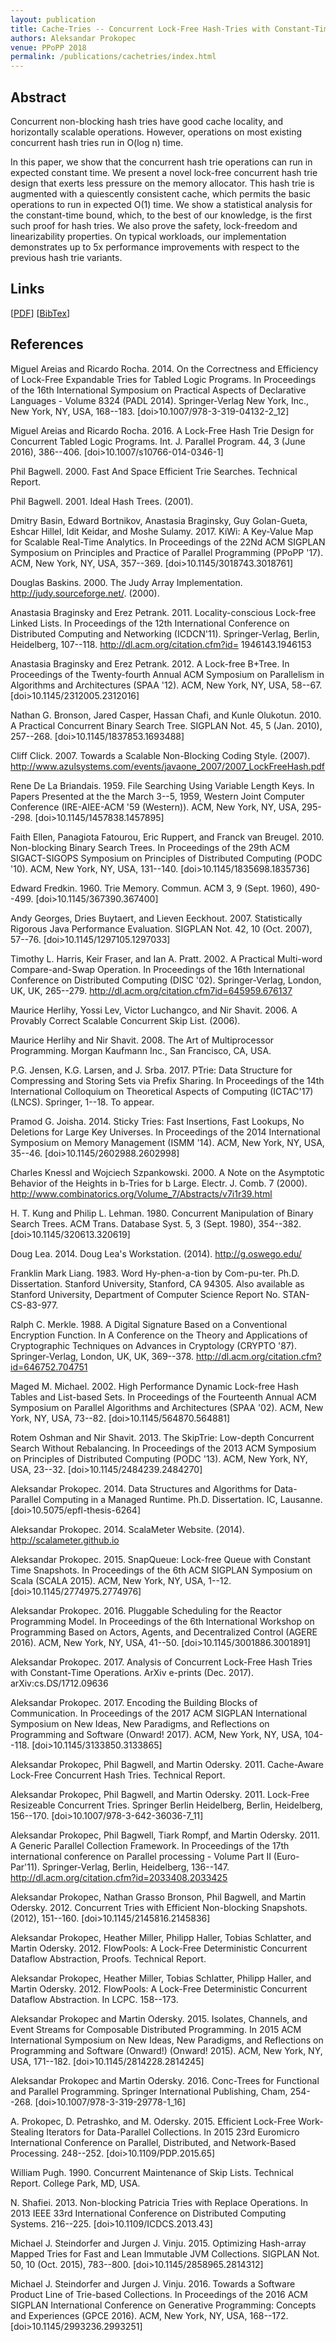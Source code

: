 ```yaml
---
layout: publication
title: Cache-Tries -- Concurrent Lock-Free Hash-Tries with Constant-Time Operations
authors: Aleksandar Prokopec
venue: PPoPP 2018
permalink: /publications/cachetries/index.html
---
```



## Abstract

Concurrent non-blocking hash tries
have good cache locality,
and horizontally scalable operations.
However, operations on most existing
concurrent hash tries run in O(log n) time.

In this paper,
we show that the concurrent hash trie operations
can run in expected constant time.
We present a novel lock-free concurrent hash trie design
that exerts less pressure on the memory allocator.
This hash trie is augmented with a quiescently consistent cache,
which permits the basic operations to run in expected O(1) time.
We show a statistical analysis for the constant-time bound,
which, to the best of our knowledge,
is the first such proof for hash tries.
We also prove the safety, lock-freedom and linearizability properties.
On typical workloads,
our implementation demonstrates up to 5x performance improvements
with respect to the previous hash trie variants.


## Links

\[[PDF](/resources/docs/p137-prokopec.pdf)\]
\[[BibTex](/resources/docs/bibtex/cachetries.bib)\]


## References

Miguel Areias and Ricardo Rocha. 2014. On the Correctness and Efficiency of Lock-Free Expandable Tries for Tabled Logic Programs. In Proceedings of the 16th International Symposium on Practical Aspects of Declarative Languages - Volume 8324 (PADL 2014). Springer-Verlag New York, Inc., New York, NY, USA, 168--183.  [doi>10.1007/978-3-319-04132-2_12]
 	
Miguel Areias and Ricardo Rocha. 2016. A Lock-Free Hash Trie Design for Concurrent Tabled Logic Programs. Int. J. Parallel Program. 44, 3 (June 2016), 386--406.  [doi>10.1007/s10766-014-0346-1]
 	
Phil Bagwell. 2000. Fast And Space Efficient Trie Searches. Technical Report.
 	
Phil Bagwell. 2001. Ideal Hash Trees. (2001).
 	
Dmitry Basin, Edward Bortnikov, Anastasia Braginsky, Guy Golan-Gueta, Eshcar Hillel, Idit Keidar, and Moshe Sulamy. 2017. KiWi: A Key-Value Map for Scalable Real-Time Analytics. In Proceedings of the 22Nd ACM SIGPLAN Symposium on Principles and Practice of Parallel Programming (PPoPP '17). ACM, New York, NY, USA, 357--369.  [doi>10.1145/3018743.3018761]
 	
Douglas Baskins. 2000. The Judy Array Implementation. http://judy.sourceforge.net/. (2000).
 	
Anastasia Braginsky and Erez Petrank. 2011. Locality-conscious Lock-free Linked Lists. In Proceedings of the 12th International Conference on Distributed Computing and Networking (ICDCN'11). Springer-Verlag, Berlin, Heidelberg, 107--118. http://dl.acm.org/citation.cfm?id= 1946143.1946153
 	
Anastasia Braginsky and Erez Petrank. 2012. A Lock-free B+Tree. In Proceedings of the Twenty-fourth Annual ACM Symposium on Parallelism in Algorithms and Architectures (SPAA '12). ACM, New York, NY, USA, 58--67.  [doi>10.1145/2312005.2312016]
 	
Nathan G. Bronson, Jared Casper, Hassan Chafi, and Kunle Olukotun. 2010. A Practical Concurrent Binary Search Tree. SIGPLAN Not. 45, 5 (Jan. 2010), 257--268.  [doi>10.1145/1837853.1693488]
 	
Cliff Click. 2007. Towards a Scalable Non-Blocking Coding Style. (2007). http://www.azulsystems.com/events/javaone_2007/2007_LockFreeHash.pdf
 	
Rene De La Briandais. 1959. File Searching Using Variable Length Keys. In Papers Presented at the the March 3--5, 1959, Western Joint Computer Conference (IRE-AIEE-ACM '59 (Western)). ACM, New York, NY, USA, 295--298.  [doi>10.1145/1457838.1457895]

Faith Ellen, Panagiota Fatourou, Eric Ruppert, and Franck van Breugel. 2010. Non-blocking Binary Search Trees. In Proceedings of the 29th ACM SIGACT-SIGOPS Symposium on Principles of Distributed Computing (PODC '10). ACM, New York, NY, USA, 131--140.  [doi>10.1145/1835698.1835736]
 	
Edward Fredkin. 1960. Trie Memory. Commun. ACM 3, 9 (Sept. 1960), 490--499.  [doi>10.1145/367390.367400]
 	
Andy Georges, Dries Buytaert, and Lieven Eeckhout. 2007. Statistically Rigorous Java Performance Evaluation. SIGPLAN Not. 42, 10 (Oct. 2007), 57--76.  [doi>10.1145/1297105.1297033]
 	
Timothy L. Harris, Keir Fraser, and Ian A. Pratt. 2002. A Practical Multi-word Compare-and-Swap Operation. In Proceedings of the 16th International Conference on Distributed Computing (DISC '02). Springer-Verlag, London, UK, UK, 265--279. http://dl.acm.org/citation.cfm7id=645959.676137
 	
Maurice Herlihy, Yossi Lev, Victor Luchangco, and Nir Shavit. 2006. A Provably Correct Scalable Concurrent Skip List. (2006).
 	
Maurice Herlihy and Nir Shavit. 2008. The Art of Multiprocessor Programming. Morgan Kaufmann Inc., San Francisco, CA, USA.
 	
P.G. Jensen, K.G. Larsen, and J. Srba. 2017. PTrie: Data Structure for Compressing and Storing Sets via Prefix Sharing. In Proceedings of the 14th International Colloquium on Theoretical Aspects of Computing (ICTAC'17) (LNCS). Springer, 1--18. To appear.
 	
Pramod G. Joisha. 2014. Sticky Tries: Fast Insertions, Fast Lookups, No Deletions for Large Key Universes. In Proceedings of the 2014 International Symposium on Memory Management (ISMM '14). ACM, New York, NY, USA, 35--46.  [doi>10.1145/2602988.2602998]
	
Charles Knessl and Wojciech Szpankowski. 2000. A Note on the Asymptotic Behavior of the Heights in b-Tries for b Large. Electr. J. Comb. 7 (2000). http://www.combinatorics.org/Volume_7/Abstracts/v7i1r39.html
 	
H. T. Kung and Philip L. Lehman. 1980. Concurrent Manipulation of Binary Search Trees. ACM Trans. Database Syst. 5, 3 (Sept. 1980), 354--382.  [doi>10.1145/320613.320619]
 	
Doug Lea. 2014. Doug Lea's Workstation. (2014). http://g.oswego.edu/
 	
Franklin Mark Liang. 1983. Word Hy-phen-a-tion by Com-pu-ter. Ph.D. Dissertation. Stanford University, Stanford, CA 94305. Also available as Stanford University, Department of Computer Science Report No. STAN-CS-83-977.
 	
Ralph C. Merkle. 1988. A Digital Signature Based on a Conventional Encryption Function. In A Conference on the Theory and Applications of Cryptographic Techniques on Advances in Cryptology (CRYPTO '87). Springer-Verlag, London, UK, UK, 369--378. http://dl.acm.org/citation.cfm?id=646752.704751
 	
Maged M. Michael. 2002. High Performance Dynamic Lock-free Hash Tables and List-based Sets. In Proceedings of the Fourteenth Annual ACM Symposium on Parallel Algorithms and Architectures (SPAA '02). ACM, New York, NY, USA, 73--82.  [doi>10.1145/564870.564881]
	
Rotem Oshman and Nir Shavit. 2013. The SkipTrie: Low-depth Concurrent Search Without Rebalancing. In Proceedings of the 2013 ACM Symposium on Principles of Distributed Computing (PODC '13). ACM, New York, NY, USA, 23--32.  [doi>10.1145/2484239.2484270]
 	
Aleksandar Prokopec. 2014. Data Structures and Algorithms for Data-Parallel Computing in a Managed Runtime. Ph.D. Dissertation. IC, Lausanne.  [doi>10.5075/epfl-thesis-6264]
 	
Aleksandar Prokopec. 2014. ScalaMeter Website. (2014). http://scalameter.github.io
 	
Aleksandar Prokopec. 2015. SnapQueue: Lock-free Queue with Constant Time Snapshots. In Proceedings of the 6th ACM SIGPLAN Symposium on Scala (SCALA 2015). ACM, New York, NY, USA, 1--12.  [doi>10.1145/2774975.2774976]
 	
Aleksandar Prokopec. 2016. Pluggable Scheduling for the Reactor Programming Model. In Proceedings of the 6th International Workshop on Programming Based on Actors, Agents, and Decentralized Control (AGERE 2016). ACM, New York, NY, USA, 41--50.  [doi>10.1145/3001886.3001891]
 	
Aleksandar Prokopec. 2017. Analysis of Concurrent Lock-Free Hash Tries with Constant-Time Operations. ArXiv e-prints (Dec. 2017). arXiv:cs.DS/1712.09636
 	
Aleksandar Prokopec. 2017. Encoding the Building Blocks of Communication. In Proceedings of the 2017 ACM SIGPLAN International Symposium on New Ideas, New Paradigms, and Reflections on Programming and Software (Onward! 2017). ACM, New York, NY, USA, 104--118.  [doi>10.1145/3133850.3133865]
 	
Aleksandar Prokopec, Phil Bagwell, and Martin Odersky. 2011. Cache-Aware Lock-Free Concurrent Hash Tries. Technical Report.
 	
Aleksandar Prokopec, Phil Bagwell, and Martin Odersky. 2011. Lock-Free Resizeable Concurrent Tries. Springer Berlin Heidelberg, Berlin, Heidelberg, 156--170.  [doi>10.1007/978-3-642-36036-7_11]
 	
Aleksandar Prokopec, Phil Bagwell, Tiark Rompf, and Martin Odersky. 2011. A Generic Parallel Collection Framework. In Proceedings of the 17th international conference on Parallel processing - Volume Part II (Euro-Par'11). Springer-Verlag, Berlin, Heidelberg, 136--147. http://dl.acm.org/citation.cfm?id=2033408.2033425
 	
Aleksandar Prokopec, Nathan Grasso Bronson, Phil Bagwell, and Martin Odersky. 2012. Concurrent Tries with Efficient Non-blocking Snapshots. (2012), 151--160.  [doi>10.1145/2145816.2145836]
 	
Aleksandar Prokopec, Heather Miller, Philipp Haller, Tobias Schlatter, and Martin Odersky. 2012. FlowPools: A Lock-Free Deterministic Concurrent Dataflow Abstraction, Proofs. Technical Report.
 	
Aleksandar Prokopec, Heather Miller, Tobias Schlatter, Philipp Haller, and Martin Odersky. 2012. FlowPools: A Lock-Free Deterministic Concurrent Dataflow Abstraction. In LCPC. 158--173.
 	
Aleksandar Prokopec and Martin Odersky. 2015. Isolates, Channels, and Event Streams for Composable Distributed Programming. In 2015 ACM International Symposium on New Ideas, New Paradigms, and Reflections on Programming and Software (Onward!) (Onward! 2015). ACM, New York, NY, USA, 171--182.  [doi>10.1145/2814228.2814245]
 	
Aleksandar Prokopec and Martin Odersky. 2016. Conc-Trees for Functional and Parallel Programming. Springer International Publishing, Cham, 254--268.  [doi>10.1007/978-3-319-29778-1_16]
 	
A. Prokopec, D. Petrashko, and M. Odersky. 2015. Efficient Lock-Free Work-Stealing Iterators for Data-Parallel Collections. In 2015 23rd Euromicro International Conference on Parallel, Distributed, and Network-Based Processing. 248--252.  [doi>10.1109/PDP.2015.65]
 	
William Pugh. 1990. Concurrent Maintenance of Skip Lists. Technical Report. College Park, MD, USA.
 	
N. Shafiei. 2013. Non-blocking Patricia Tries with Replace Operations. In 2013 IEEE 33rd International Conference on Distributed Computing Systems. 216--225.  [doi>10.1109/ICDCS.2013.43]
 	
Michael J. Steindorfer and Jurgen J. Vinju. 2015. Optimizing Hash-array Mapped Tries for Fast and Lean Immutable JVM Collections. SIGPLAN Not. 50, 10 (Oct. 2015), 783--800.  [doi>10.1145/2858965.2814312]
 	
Michael J. Steindorfer and Jurgen J. Vinju. 2016. Towards a Software Product Line of Trie-based Collections. In Proceedings of the 2016 ACM SIGPLAN International Conference on Generative Programming: Concepts and Experiences (GPCE 2016). ACM, New York, NY, USA, 168--172.  [doi>10.1145/2993236.2993251]
